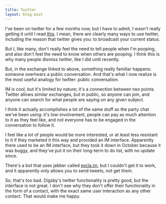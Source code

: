 ```yaml
---
title: Twitter
layout: blog-post
---
```


I've been on twitter for a few months now, but I have to admit, I wasn't
really getting it until I read
[this](http://bhc3.wordpress.com/2009/03/17/how-to-tweet-your-way-out-of-a-job/).
I mean, there are clearly many ways to use twitter, including the reason
that twitter gives you: to broadcast your current status.

But I, like many, don't really feel the need to tell people when I'm
pooping, and also don't feel the need to know when others are pooping. I
think this is why many people dismiss twitter, like I did until
recently.

But, in the exchange linked to above, something really familiar happens:
someone overhears a public conversation. And that's what I now realize
is the most useful analogy for twitter: public conversation.

IM is cool, but it's limited by nature; it's a connection between two
points. Twitter allows similar exchanges, but in public, so anyone can
join, and anyone can search for what people are saying on any given
subject.

I think it actually accomplishes a lot of the same stuff as the party
chat we've been using: it's low-involvement, people can pay as much
attention to it as they feel like, and not everyone has to be engaged in
the conversation to follow it.

I feel like a lot of people would be more interested, or at least less
resistant to it if they marketed it this way and provided an IM
interface. Apparently there used to be an IM interface, but they took it
down in October because it was buggy, and they've put it on their
long-term to do list, with no update since.

There's a bot that uses jabber called [excla.im](http://excla.im/), but
I couldn't get it to work, and it apparently only allows you to send
tweets, not get them.

So, that's too bad. Digsby's twitter functionality is pretty good, but
the interface is not great. I don't see why they don't offer their
functionality in the form of a contact, with the exact same user
interaction as any other contact. That would make me happy.

